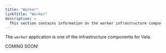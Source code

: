 ```yaml
---
title: "Worker"
linkTitle: "Worker"
description: >
  This section contains information on the worker infrastructure component.
---
```


The `worker` application is one of the infrastructure components for Vela.

COMING SOON!
